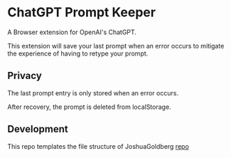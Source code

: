# ChatGPT Prompt Keeper

A Browser extension for OpenAI's ChatGPT.

This extension will save your last prompt when an error occurs to mitigate the experience of having to retype your prompt.

## Privacy

The last prompt entry is only stored when an error occurs.

After recovery, the prompt is deleted from localStorage.

## Development

This repo templates the file structure of JoshuaGoldberg [repo](https://github.com/JoshuaKGoldberg/refined-saved-replies)
